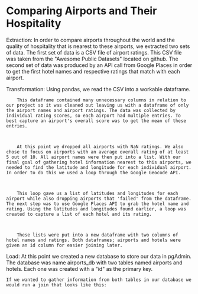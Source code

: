 # Comparing Airports and Their Hospitality

Extraction:
    In order to compare airports throughout the world and the quality of hospitality that is nearest to these airports, we extracted two sets of data. The first set of data is a CSV file of airport ratings. This CSV file was taken from the "Awesome Public Datasets" located on github. The second set of data was produced by an API call from Google Places in order to get the first hotel names and respective ratings that match with each airport.

Transformation:
    Using pandas, we read the CSV into a workable dataframe.
        
        

        This dataframe contained many unnecessary columns in relation to our project so it was cleaned out leaving us with a dataframe of only the airport names and airport ratings. The data was collected by individual rating scores, so each airport had multiple entries. To best capture an airport's overall score was to get the mean of these entries. 
        
        
     
        At this point we dropped all airports with NaN ratings. We also chose to focus on airports with an average overall rating of at least 5 out of 10. All airport names were then put into a list. With our final goal of gathering hotel information nearest to this airports, we needed to find the latitude and longitude for each individual airport. In order to do this we used a loop through the Google Geocode API.
        
        

        This loop gave us a list of latitudes and longitudes for each airport while also dropping airports that 'failed' from the dataframe. The next step was to use Google Places API to grab the hotel name and rating. Using the latitudes and longitudes found earlier, a loop was created to capture a list of each hotel and its rating.
        
        
     
        These lists were put into a new dataframe with two columns of hotel names and ratings. Both dataframes; airports and hotels were given an id column for easier joining later.
        
Load:
    At this point we created a new database to store our data in pgAdmin. The database was name airports_db with two tables named airports and hotels. Each one was created with a "id" as the primary key.
    
    
    
    If we wanted to gather information from both tables in our database we would run a join that looks like this:
